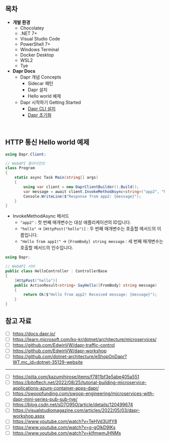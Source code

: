 ## 목차
- **개발 환경**
  - Chocolatey
  - .NET 7+
  - Visual Studio Code
  - PowerShell 7+
  - Windows Terminal
  - Docker Desktop
  - WSL2
  - Tye
- **Dapr Docs**
  - Dapr 개념 Concepts
    - Sidecar 패턴
    - Dapr 설치
    - Hello world 예제
  - Dapr 시작하기 Getting Started
    - [Dapr CLI 설치](./DaprDocs/Part2_GettingStarted/Ch01_InstallDaprCli/)
    - [Dapr 초기화](./DaprDocs/Part2_GettingStarted/Ch02_InitializeDapr/)

<br/>

## HTTP 통신 Hello world 예제

```cs
using Dapr.Client;

// WebAPI 클라이언트
class Program
{
    static async Task Main(string[] args)
    {
        using var client = new DaprClientBuilder().Build();
        var message = await client.InvokeMethodAsync<string>("app2", "hello", "Hello from app1!");
        Console.WriteLine($"Response from app2: {message}");
    }
}
```
- InvokeMethodAsync 메서드
  - `"app2"` : 첫 번째 매개변수는 대상 애플리케이션의 ID입니다.
  - `"hello"` -> `[HttpPost("hello")]` : 두 번째 매개변수는 호출할 메서드의 이름입니다.
  - `"Hello from app1!"` -> `[FromBody] string message` : 세 번째 매개변수는 호출할 메서드의 인수입니다.

```cs
using Dapr;

// WebAPI 서버
public class HelloController : ControllerBase
{
    [HttpPost("hello")]
    public ActionResult<string> SayHello([FromBody] string message)
    {
        return Ok($"Hello from app2! Received message: {message}");
    }
}
```

## 참고 자료
- [ ] https://docs.dapr.io/
- [ ] https://learn.microsoft.com/ko-kr/dotnet/architecture/microservices/
- [ ] https://github.com/EdwinVW/dapr-traffic-control
- [ ] https://github.com/EdwinVW/dapr-workshop
- [ ] https://github.com/dotnet-architecture/eShopOnDapr?WT.mc_id=dotnet-35129-website
---
- [ ] https://qiita.com/kazumihirose/items/f7811bf3e5abe405a551
- [ ] https://bitoftech.net/2022/08/25/tutorial-building-microservice-applications-azure-container-apps-dapr/
- [ ] https://swoopfunding.com/swoop-engineering/microservices-with-dapr-mini-series-pub-sub-tye/
- [ ] https://blog.csdn.net/sD7O95O/article/details/120499674
- [ ] https://visualstudiomagazine.com/articles/2022/05/03/dapr-workshop.aspx
- [ ] https://www.youtube.com/watch?v=TeHVd3UlfY8
- [ ] https://www.youtube.com/watch?v=g-gOlkD9lKs
- [ ] https://www.youtube.com/watch?v=kIfmwmJHNMs
